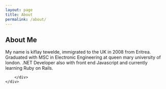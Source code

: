 ```yaml
---
layout: page
title: About
permalink: /about/
---
```

<section class="section section-main">
	<div class="section-content">
		<div class="large-10 large-centered">
			<h2 class="section-headline">
				About Me
			</h2>
			My name is kiflay tewelde, immigrated to the UK in 2008 from Eritrea. Graduated with MSC in Electronic Engineering at queen mary university of london. .NET Developer also with front end Javascript and currently learning Ruby on Rails.

			
		</div>
	</div>

</section>

